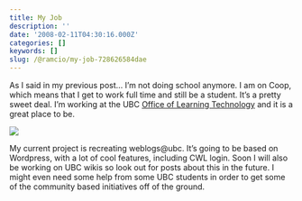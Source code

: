 ```yaml
---
title: My Job
description: ''
date: '2008-02-11T04:30:16.000Z'
categories: []
keywords: []
slug: /@ramcio/my-job-728626584dae
---
```


As I said in my previous post… I’m not doing school anymore. I am on Coop, which means that I get to work full time and still be a student. It’s a pretty sweet deal. I’m working at the UBC [Office of Learning Technology](http://olt.ubc.ca) and it is a great place to be.

![](img/0__sc1__iqGdSe3dBuzN.)

My current project is recreating weblogs@ubc. It’s going to be based on Wordpress, with a lot of cool features, including CWL login. Soon I will also be working on UBC wikis so look out for posts about this in the future. I might even need some help from some UBC students in order to get some of the community based initiatives off of the ground.